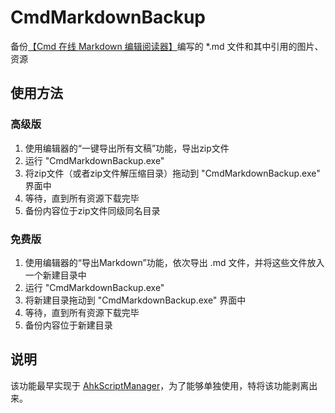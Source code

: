 # CmdMarkdownBackup
备份[【Cmd 在线 Markdown 编辑阅读器】](https://www.zybuluo.com/mdeditor)编写的 *.md 文件和其中引用的图片、资源

## 使用方法

### 高级版
 1. 使用编辑器的“一键导出所有文稿”功能，导出zip文件
 2. 运行 "CmdMarkdownBackup.exe"
 3. 将zip文件（或者zip文件解压缩目录）拖动到 "CmdMarkdownBackup.exe" 界面中
 4. 等待，直到所有资源下载完毕
 5. 备份内容位于zip文件同级同名目录
 
### 免费版
 1. 使用编辑器的“导出Markdown”功能，依次导出 .md 文件，并将这些文件放入一个新建目录中
 2. 运行 "CmdMarkdownBackup.exe"
 3. 将新建目录拖动到 "CmdMarkdownBackup.exe" 界面中
 4. 等待，直到所有资源下载完毕
 5. 备份内容位于新建目录

## 说明
该功能最早实现于 [AhkScriptManager](https://github.com/morgengc/AhkScriptManager/blob/master/scripts/%2B16.%20%E6%B1%87%E6%80%BBmd%E6%96%87%E4%BB%B6.ahk)，为了能够单独使用，特将该功能剥离出来。
